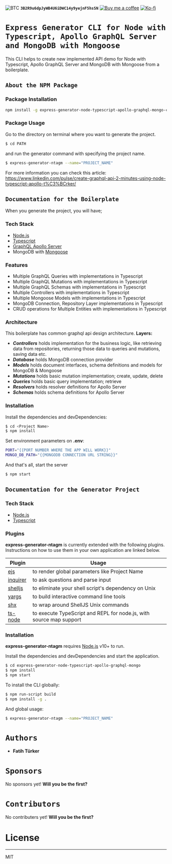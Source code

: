 ![BTC](https://img.shields.io/badge/Donate-BTC-red?logo=bitcoin)
**`3B2R9u6dpJyWB4U6iDWC14y9yejnF5hsSN`**
[![Buy me a coffee](https://img.shields.io/badge/Donate-Buy%20me%20a%20coffee-orange?logo=buy-me-a-coffee)](https://www.buymeacoffee.com/RwIpTEd) 
[![Ko-fi](https://img.shields.io/badge/Donate-Ko--fi-blue?logo=ko-fi)](https://ko-fi.com/fatihturker)

# `Express Generator CLI for Node with Typescript, Apollo GraphQL Server and MongoDB with Mongoose`

This CLI helps to create new implemented API demo for Node with Typescript, Apollo GraphQL Server and MongoDB with Mongoose from a boilerplate.

## `About the NPM Package`
### Package Installation
```sh
npm install -g express-generator-node-typescript-apollo-graphql-mongo-cli
```

### Package Usage
Go to the directory on terminal where you want to generate the project.
```sh
$ cd PATH
```
and run the generator command with specifying the project name.
```sh
$ express-generator-ntagm --name="PROJECT_NAME"
```

For more information you can check this article:
https://www.linkedin.com/pulse/create-graphql-api-2-minutes-using-node-typescript-apollo-t%C3%BCrker/

## `Documentation for the Boilerplate`
When you generate the project, you will have;

### Tech Stack

* [Node.js]
* [Typescript]
* [GraphQL Apollo Server]
* MongoDB with [Mongoose]

### Features

* Multiple GraphQL Queries with implementations in Typescript
* Multiple GraphQL Mutations with implementations in Typescript
* Multiple GraphQL Schemas with implementations in Typescript
* Multiple Controllers with implementations in Typescript
* Multiple Mongoose Models with implementations in Typescript
* MongoDB Connection, Repository Layer implementations in Typescript
* CRUD operations for Multiple Entities with implementations in Typescript

### Architecture
This boilerplate has common graphql api design architecture. 
**Layers:**
* ***Controllers*** holds implementation for the business logic, like retrieving data from repositories, 
returning those data to queries and mutations, saving data etc.
* ***Database*** holds MongoDB connection provider
* ***Models*** holds document interfaces, schema definitions and models for MongoDB & Mongoose
* ***Mutations*** holds basic mutation implementation; create, update, delete
* ***Queries*** holds basic query implementation; retrieve
* ***Resolvers*** holds resolver definitions for Apollo Server
* ***Schemas*** holds schema definitions for Apollo Server

### Installation
Install the dependencies and devDependencies:

```sh
$ cd <Project Name>
$ npm install
```

Set environment parameters on **.env**:
```sh
PORT="{{PORT NUMBER WHERE THE APP WILL WORK}}"
MONGO_DB_PATH="{{MONGODB CONNECTION URL STRING}}"
```

And that's all, start the server
```sh
$ npm start
```

## `Documentation for the Generator Project`
### Tech Stack
* [Node.js]
* [Typescript]

### Plugins

**express-generator-ntagm** is currently extended with the following plugins. Instructions on how to use them in your own application are linked below.

| Plugin | Usage |
| ------ | ------ |
| [ejs] | to render global parameters like Project Name |
| [inquirer] | to ask questions and parse input |
| [shelljs] | to eliminate your shell script's dependency on Unix |
| [yargs] | to build interactive command line tools |
| [shx] | to wrap around ShellJS Unix commands |
| [ts-node] | to execute TypeScript and REPL for node.js, with source map support |


### Installation
**express-generator-ntagm** requires [Node.js] v10+ to run.

Install the dependencies and devDependencies and start the application.

```sh
$ cd express-generator-node-typescript-apollo-graphql-mongo
$ npm install
$ npm start
```

To install the CLI globally:
```sh
$ npm run-script build
$ npm install -g .
```

And global usage:
```sh
$ express-generator-ntagm --name="PROJECT_NAME"
```

# `Authors`
 * **Fatih Türker**
# `Sponsors`
No sponsors yet! **Will you be the first?**

# `Contributors`
No contributers yet! **Will you be the first?**

# License
----

MIT

[Typescript]: <https://www.typescriptlang.org>
[Node.js]: <http://nodejs.org>
[ts-node]: <https://www.npmjs.com/package/ts-node>
[shx]: <https://www.npmjs.com/package/shx>
[yargs]: <https://www.npmjs.com/package/yargs>
[shelljs]: <https://www.npmjs.com/package/shelljs>
[inquirer]: <https://www.npmjs.com/package/inquirer>
[ejs]: <https://www.npmjs.com/package/ejs>
[GraphQL Apollo Server]: <https://www.apollographql.com/docs/apollo-server/>
[Mongoose]: <https://mongoosejs.com/>